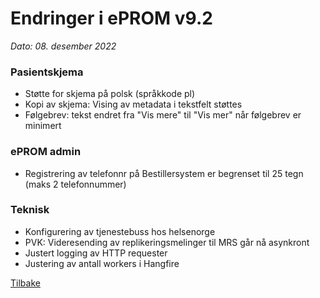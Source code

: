# Endringer i ePROM v9.2
*Dato: 08. desember 2022*

### Pasientskjema
- Støtte for skjema på polsk (språkkode pl)
- Kopi av skjema: Vising av metadata i tekstfelt støttes
- Følgebrev: tekst endret fra "Vis mere" til "Vis mer" når følgebrev er minimert


### ePROM admin
- Registrering av telefonnr på Bestillersystem er begrenset til 25 tegn (maks 2 telefonnummer)


### Teknisk
- Konfigurering av tjenestebuss hos helsenorge
- PVK: Videresending av replikeringsmelinger til MRS går nå asynkront
- Justert logging av HTTP requester
- Justering av antall workers i Hangfire

[Tilbake](./Releaselist)
